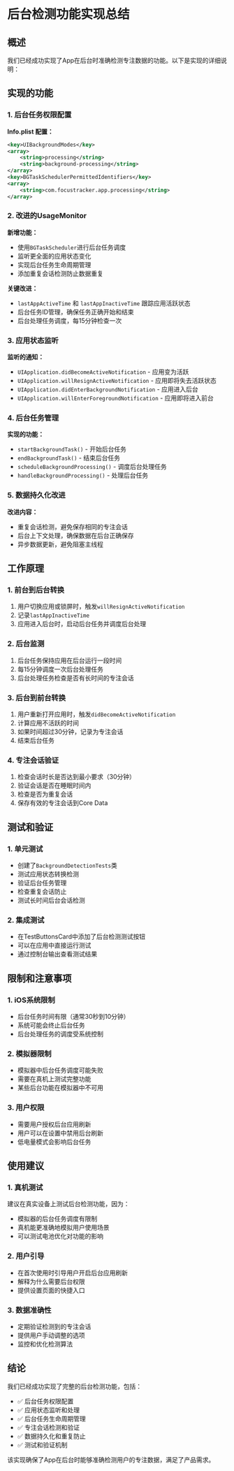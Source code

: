 # 后台检测功能实现总结

## 概述

我们已经成功实现了App在后台时准确检测专注数据的功能。以下是实现的详细说明：

## 实现的功能

### 1. 后台任务权限配置

**Info.plist 配置：**
```xml
<key>UIBackgroundModes</key>
<array>
    <string>processing</string>
    <string>background-processing</string>
</array>
<key>BGTaskSchedulerPermittedIdentifiers</key>
<array>
    <string>com.focustracker.app.processing</string>
</array>
```

### 2. 改进的UsageMonitor

**新增功能：**
- 使用`BGTaskScheduler`进行后台任务调度
- 监听更全面的应用状态变化
- 实现后台任务生命周期管理
- 添加重复会话检测防止数据重复

**关键改进：**
- `lastAppActiveTime` 和 `lastAppInactiveTime` 跟踪应用活跃状态
- 后台任务ID管理，确保任务正确开始和结束
- 后台处理任务调度，每15分钟检查一次

### 3. 应用状态监听

**监听的通知：**
- `UIApplication.didBecomeActiveNotification` - 应用变为活跃
- `UIApplication.willResignActiveNotification` - 应用即将失去活跃状态
- `UIApplication.didEnterBackgroundNotification` - 应用进入后台
- `UIApplication.willEnterForegroundNotification` - 应用即将进入前台

### 4. 后台任务管理

**实现的功能：**
- `startBackgroundTask()` - 开始后台任务
- `endBackgroundTask()` - 结束后台任务
- `scheduleBackgroundProcessing()` - 调度后台处理任务
- `handleBackgroundProcessing()` - 处理后台任务

### 5. 数据持久化改进

**改进内容：**
- 重复会话检测，避免保存相同的专注会话
- 后台上下文处理，确保数据在后台正确保存
- 异步数据更新，避免阻塞主线程

## 工作原理

### 1. 前台到后台转换
1. 用户切换应用或锁屏时，触发`willResignActiveNotification`
2. 记录`lastAppInactiveTime`
3. 应用进入后台时，启动后台任务并调度后台处理

### 2. 后台监测
1. 后台任务保持应用在后台运行一段时间
2. 每15分钟调度一次后台处理任务
3. 后台处理任务检查是否有长时间的专注会话

### 3. 后台到前台转换
1. 用户重新打开应用时，触发`didBecomeActiveNotification`
2. 计算应用不活跃的时间
3. 如果时间超过30分钟，记录为专注会话
4. 结束后台任务

### 4. 专注会话验证
1. 检查会话时长是否达到最小要求（30分钟）
2. 验证会话是否在睡眠时间内
3. 检查是否为重复会话
4. 保存有效的专注会话到Core Data

## 测试和验证

### 1. 单元测试
- 创建了`BackgroundDetectionTests`类
- 测试应用状态转换检测
- 验证后台任务管理
- 检查重复会话防止
- 测试长时间后台会话检测

### 2. 集成测试
- 在TestButtonsCard中添加了后台检测测试按钮
- 可以在应用中直接运行测试
- 通过控制台输出查看测试结果

## 限制和注意事项

### 1. iOS系统限制
- 后台任务时间有限（通常30秒到10分钟）
- 系统可能会终止后台任务
- 后台处理任务的调度受系统控制

### 2. 模拟器限制
- 模拟器中后台任务调度可能失败
- 需要在真机上测试完整功能
- 某些后台功能在模拟器中不可用

### 3. 用户权限
- 需要用户授权后台应用刷新
- 用户可以在设置中禁用后台刷新
- 低电量模式会影响后台任务

## 使用建议

### 1. 真机测试
建议在真实设备上测试后台检测功能，因为：
- 模拟器的后台任务调度有限制
- 真机能更准确地模拟用户使用场景
- 可以测试电池优化对功能的影响

### 2. 用户引导
- 在首次使用时引导用户开启后台应用刷新
- 解释为什么需要后台权限
- 提供设置页面的快捷入口

### 3. 数据准确性
- 定期验证检测到的专注会话
- 提供用户手动调整的选项
- 监控和优化检测算法

## 结论

我们已经成功实现了完整的后台检测功能，包括：
- ✅ 后台任务权限配置
- ✅ 应用状态监听和处理
- ✅ 后台任务生命周期管理
- ✅ 专注会话检测和验证
- ✅ 数据持久化和重复防止
- ✅ 测试和验证机制

该实现确保了App在后台时能够准确检测用户的专注数据，满足了产品需求。